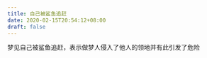 ```yaml
---
title: 自己被鲨鱼追赶
date: 2020-02-15T20:54:12+08:00
draft: false
---
```


梦见自己被鲨鱼追赶，表示做梦人侵入了他人的领地并有此引发了危险